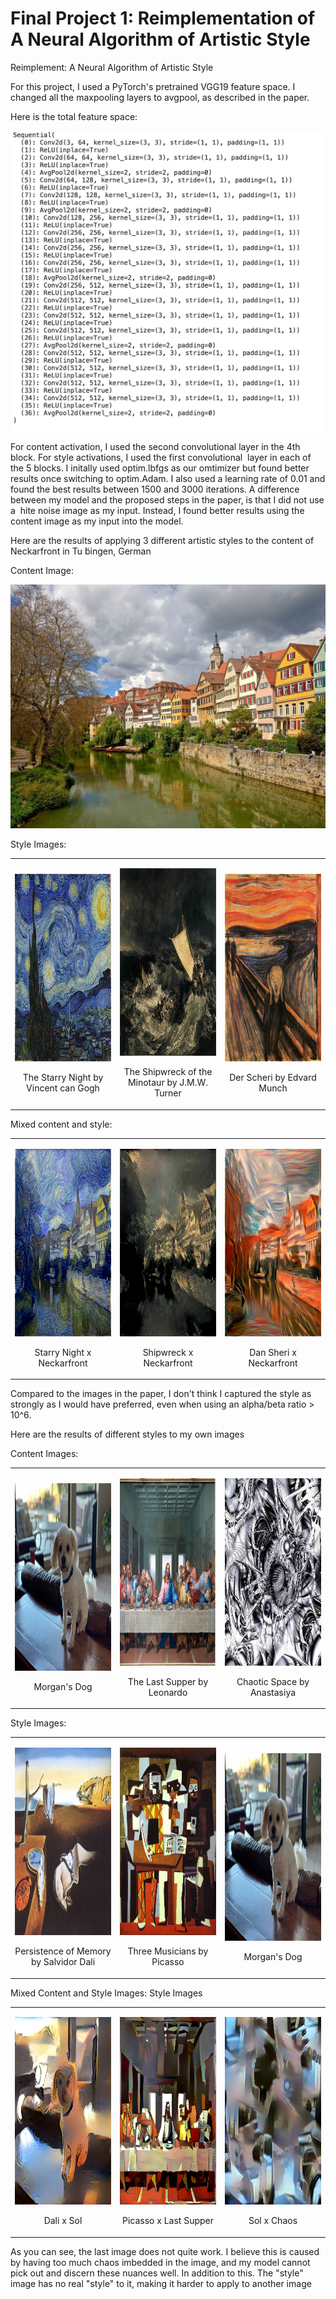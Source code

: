 Final Project 1: Reimplementation of A Neural Algorithm of Artistic Style
=========================================================================

Reimplement: A Neural Algorithm of Artistic Style

For this project, I used a PyTorch's pretrained VGG19 feature space. I changed all the maxpooling layers to avgpool, as described in the paper.

Here is the total feature space:

![](model.png)

For content activation, I used the second convolutional layer in the 4th block. For style activations, I used the first convolutional  layer in each of the 5 blocks. I initally used optim.lbfgs as our omtimizer but found better results once switching to optim.Adam. I also used a learning rate of 0.01 and found the best results between 1500 and 3000 iterations. A difference between my model and the proposed steps in the paper, is that I did not use a  hite noise image as my input. Instead, I found better results using the content image as my input into the model.

Here are the results of applying 3 different artistic styles to the content of Neckarfront in Tu ̈bingen, German

Content Image:

![](content_images/neckarfront.jpg)

Style Images:

<table>
<col width="33%" />
<col width="33%" />
<col width="33%" />
<tbody>
<tr class="odd">
<td align="center"><p><img src="style_images/starry_night.jpg" width = "300" height = "300"/></p>
<p>The Starry Night by Vincent can Gogh</p></td>
<td align="center"><p><img src="style_images/shipweck.jpg" width = "300" height = "300" /></p>
<p>The Shipwreck of the Minotaur by J.M.W. Turner</p></td>
<td align="center"><p><img src="style_images/the_scream.jpg" width = "300" height = "300" /></p>
<p>Der Scheri by Edvard Munch</p></td>
</tr>
</tbody>
</table>

Mixed content and style:

<table>
<col width="33%" />
<col width="33%" />
<col width="33%" />
<tbody>
<tr class="odd">
<td align="center"><p><img src="generated/necktarfront_x_starry_night.png" width = "300" height = "300"/></p>
<p>Starry Night x Neckarfront</p></td>
<td align="center"><p><img src="generated/necktarfront_x_shipwreck.png" width = "300" height = "300"/></p>
<p>Shipwreck x Neckarfront</p></td>
<td align="center"><p><img src="generated/nacktarfront_x_scream.png" width = "300" height = "300"/></p>
<p>Dan Sheri x Neckarfront</p></td>
</tr>
</tbody>
</table>

Compared to the images in the paper, I don't think I captured the style as strongly as I would have preferred, even when using an alpha/beta ratio \> 10\^6. 

Here are the results of different styles to my own images

Content Images:

<table>
<col width="33%" />
<col width="33%" />
<col width="33%" />
<tbody>
<tr class="odd">
<td align="center"><p><img src="content_images/soli.jpg" width = "300" height = "300" /></p>
<p>Morgan's Dog</p></td>
<td align="center"><p><img src="content_images/lastupper.jpg" width = "300" height = "300"/></p>
<p>The Last Supper by Leonardo</p></td>
<td align="center"><p><img src="content_images/choatic.jpg" width = "300" height = "300" /></p>
<p>Chaotic Space by Anastasiya</p></td>
</tr>
</tbody>
</table>

Style Images:

<table>
<col width="33%" />
<col width="33%" />
<col width="33%" />
<tbody>
<tr class="odd">
<td align="center"><p><img src="style_images/memory.jpg" width = "300" height = "300"/></p>
<p>Persistence of Memory by Salvidor Dali</p></td>
<td align="center"><p><img src="style_images/picasso.jpg" width = "300" height = "300"/></p>
<p>Three Musicians by Picasso</p></td>
<td align="center"><p><img src="content_images/soli.jpg"width = "300" height = "300" /></p>
<p>Morgan's Dog</p></td>
</tr>
</tbody>
</table>

Mixed Content and Style Images: Style Images

<table>
<col width="33%" />
<col width="33%" />
<col width="33%" />
<tbody>
<tr class="odd">
<td align="center"><p><img src="generated/sol_x_memory.png" width = "300" height = "300"/></p>
Dali x Sol</p></td>
<td align="center"><p><img src="generated/picasso_x_supper.png" width = "300" height = "300" /></p>
<p>Picasso x Last Supper</p></td>
<td align="center"><p><img src="generated/soli_x_chaos.png" width = "300" height = "300" /></p>
<p>Sol x Chaos</p></td>
</tr>
</tbody>
</table>


As you can see, the last image does not quite work. I believe this is caused by having too much chaos imbedded in the image, and my model cannot pick out and discern these nuances well. In addition to this. The "style" image has no real "style" to it, making it harder to apply to another image
